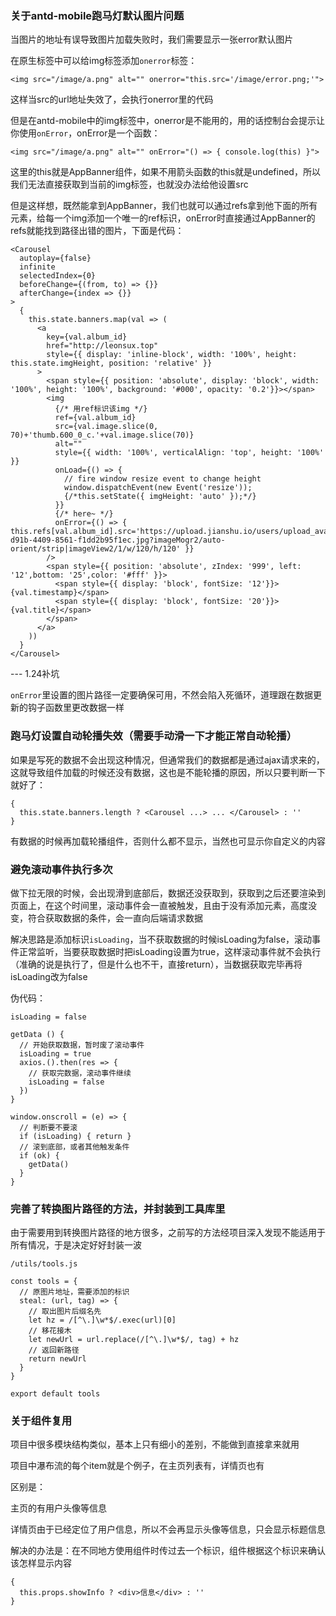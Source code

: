 ### 关于antd-mobile跑马灯默认图片问题

当图片的地址有误导致图片加载失败时，我们需要显示一张error默认图片

在原生标签中可以给img标签添加`onerror`标签：

`<img src="/image/a.png" alt="" onerror="this.src='/image/error.png;'">`

这样当src的url地址失效了，会执行onerror里的代码

但是在antd-mobile中的img标签中，onerror是不能用的，用的话控制台会提示让你使用`onError`，onError是一个函数：

`<img src="/image/a.png" alt="" onError="() => { console.log(this) }">`

这里的this就是AppBanner组件，如果不用箭头函数的this就是undefined，所以我们无法直接获取到当前的img标签，也就没办法给他设置src

但是这样想，既然能拿到AppBanner，我们也就可以通过refs拿到他下面的所有元素，给每一个img添加一个唯一的ref标识，onError时直接通过AppBanner的refs就能找到路径出错的图片，下面是代码：

```
<Carousel
  autoplay={false}
  infinite
  selectedIndex={0}
  beforeChange={(from, to) => {}}
  afterChange={index => {}}
>
  {
    this.state.banners.map(val => (
      <a
        key={val.album_id}
        href="http://leonsux.top"
        style={{ display: 'inline-block', width: '100%', height: this.state.imgHeight, position: 'relative' }}
      >
        <span style={{ position: 'absolute', display: 'block', width: '100%', height: '100%', background: '#000', opacity: '0.2'}}></span>
        <img
          {/* 用ref标识该img */}
          ref={val.album_id}
          src={val.image.slice(0, 70)+'thumb.600_0_c.'+val.image.slice(70)}
          alt=""
          style={{ width: '100%', verticalAlign: 'top', height: '100%' }}
          onLoad={() => {
            // fire window resize event to change height
            window.dispatchEvent(new Event('resize'));
            {/*this.setState({ imgHeight: 'auto' });*/}
          }}
          {/* here~ */}
          onError={() => { this.refs[val.album_id].src='https://upload.jianshu.io/users/upload_avatars/3629578/d80d6cf5-d91b-4409-8561-f1dd2b95f1ec.jpg?imageMogr2/auto-orient/strip|imageView2/1/w/120/h/120' }}
        />
        <span style={{ position: 'absolute', zIndex: '999', left: '12',bottom: '25',color: '#fff' }}>
          <span style={{ display: 'block', fontSize: '12'}}>{val.timestamp}</span>
          <span style={{ display: 'block', fontSize: '20'}}>{val.title}</span>
        </span>
      </a>
    ))
  }
</Carousel>
```

--- 1.24补坑

`onError`里设置的图片路径一定要确保可用，不然会陷入死循环，道理跟在数据更新的钩子函数里更改数据一样

### 跑马灯设置自动轮播失效（需要手动滑一下才能正常自动轮播）

如果是写死的数据不会出现这种情况，但通常我们的数据都是通过ajax请求来的，这就导致组件加载的时候还没有数据，这也是不能轮播的原因，所以只要判断一下就好了：

```
{
  this.state.banners.length ? <Carousel ...> ... </Carousel> : ''
}
```

有数据的时候再加载轮播组件，否则什么都不显示，当然也可显示你自定义的内容

### 避免滚动事件执行多次

做下拉无限的时候，会出现滑到底部后，数据还没获取到，获取到之后还要渲染到页面上，在这个时间里，滚动事件会一直被触发，且由于没有添加元素，高度没变，符合获取数据的条件，会一直向后端请求数据

解决思路是添加标识`isLoading`，当不获取数据的时候isLoading为false，滚动事件正常监听，当要获取数据时把isLoading设置为true，这样滚动事件就不会执行（准确的说是执行了，但是什么也不干，直接return），当数据获取完毕再将isLoading改为false

伪代码：

```
isLoading = false

getData () {
  // 开始获取数据，暂时废了滚动事件
  isLoading = true
  axios.().then(res => {
    // 获取完数据，滚动事件继续
    isLoading = false
  })
}

window.onscroll = (e) => {
  // 判断要不要滚
  if (isLoading) { return }
  // 滚到底部，或者其他触发条件
  if (ok) {
    getData()
  }
}

```

### 完善了转换图片路径的方法，并封装到工具库里

由于需要用到转换图片路径的地方很多，之前写的方法经项目深入发现不能适用于所有情况，于是决定好好封装一波

`/utils/tools.js`

```
const tools = {
  // 原图片地址，需要添加的标识
  steal: (url, tag) => {
    // 取出图片后缀名先
    let hz = /[^\.]\w*$/.exec(url)[0]
    // 移花接木
    let newUrl = url.replace(/[^\.]\w*$/, tag) + hz
    // 返回新路径
    return newUrl
  }
}

export default tools

```

### 关于组件复用

项目中很多模块结构类似，基本上只有细小的差别，不能做到直接拿来就用

项目中瀑布流的每个item就是个例子，在主页列表有，详情页也有

区别是：

主页的有用户头像等信息

详情页由于已经定位了用户信息，所以不会再显示头像等信息，只会显示标题信息

解决的办法是：在不同地方使用组件时传过去一个标识，组件根据这个标识来确认该怎样显示内容

```
{
  this.props.showInfo ? <div>信息</div> : ''
}
```
